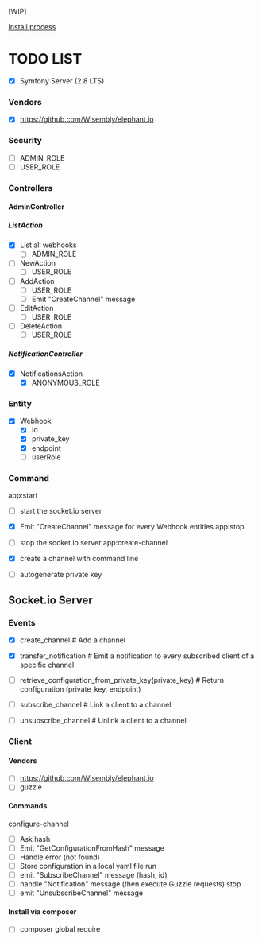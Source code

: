 [WIP]

[Install process](https://github.com/lucascherifi/localhook-server/blob/master/README.md)

TODO LIST
=========

- [x] Symfony Server (2.8 LTS)

### Vendors

- [x] https://github.com/Wisembly/elephant.io

### Security
- [ ] ADMIN_ROLE
- [ ] USER_ROLE

### Controllers

#### AdminController

##### ListAction
- [x] List all webhooks
    - [ ] ADMIN_ROLE
- [ ] NewAction
    - [ ] USER_ROLE
- [ ] AddAction
    - [ ] USER_ROLE
    - [ ] Emit "CreateChannel" message
- [ ] EditAction
    - [ ] USER_ROLE
- [ ] DeleteAction
    - [ ] USER_ROLE

##### NotificationController
- [x] NotificationsAction
    - [x] ANONYMOUS_ROLE

### Entity

- [x] Webhook
    - [x] id
    - [x] private_key
    - [x] endpoint
    - [ ] userRole

### Command

app:start
- [ ] start the socket.io server
- [x] Emit "CreateChannel" message for every Webhook entities
app:stop
- [ ] stop the socket.io server
app:create-channel
- [x] create a channel with command line
- [ ] autogenerate private key


Socket.io Server
----------------

### Events

- [x] create_channel # Add a channel
- [x] transfer_notification # Emit a notification to every subscribed client of a specific channel

- [ ] retrieve_configuration_from_private_key(private_key) # Return configuration (private_key, endpoint)
- [ ] subscribe_channel # Link a client to a channel
- [ ] unsubscribe_channel # Unlink a client to a channel

### Client

#### Vendors
- [ ] https://github.com/Wisembly/elephant.io
- [ ] guzzle
#### Commands
configure-channel
  - [ ] Ask hash
  - [ ] Emit "GetConfigurationFromHash" message
  - [ ] Handle error (not found)
  - [ ] Store configuration in a local yaml file
run
  - [ ] emit "SubscribeChannel" message (hash, id)
  - [ ] handle "Notification" message (then execute Guzzle requests)
stop
  - [ ] emit "UnsubscribeChannel" message

#### Install via composer
- [ ] composer global require